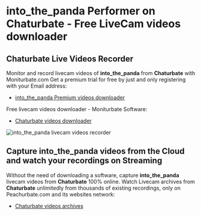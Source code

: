 # into_the_panda Performer on Chaturbate - Free LiveCam videos downloader

## Chaturbate Live Videos Recorder

Monitor and record livecam videos of **into_the_panda** from **Chaturbate** with Moniturbate.com
Get a premium trial for free by just and only registering with your Email address:
* [into_the_panda Premium videos downloader](https://moniturbate.com/request-demo-licence-key.html)

Free livecam videos downloader - Moniturbate Software:
* [Chaturbate videos downloader](https://moniturbate.com/moniturbate-download-software.html)

![into_the_panda livecam videos recorder](https://peachurnet.com/templates/moniturbate-software.png)


## Capture into_the_panda videos from the Cloud and watch your recordings on Streaming

Without the need of downloading a software, capture **into_the_panda** livecam videos from **Chaturbate** 100% online.
Watch Livecam archives from **Chaturbate** unlimitedly from thousands of existing recordings, only on Peachurbate.com and its websites network:
* [Chaturbate videos archives](https://peachurnet.com/)